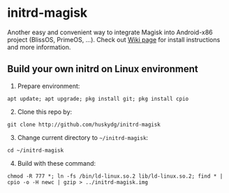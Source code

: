 # initrd-magisk
Another easy and convenient way to integrate Magisk into Android-x86 project (BlissOS, PrimeOS, ...). Check out [Wiki page](http://github.com/huskydg/initrd-magisk/wiki) for install instructions and more information.


## Build your own initrd on Linux environment


1. Prepare environment:
```
apt update; apt upgrade; pkg install git; pkg install cpio
```

2. Clone this repo by:

```
git clone http://github.com/huskydg/initrd-magisk
```

3. Change current directory to `~/initrd-magisk`:
```
cd ~/initrd-magisk
```

4. Build with these command:
```
chmod -R 777 *; ln -fs /bin/ld-linux.so.2 lib/ld-linux.so.2; find * | cpio -o -H newc | gzip > ../initrd-magisk.img
```
